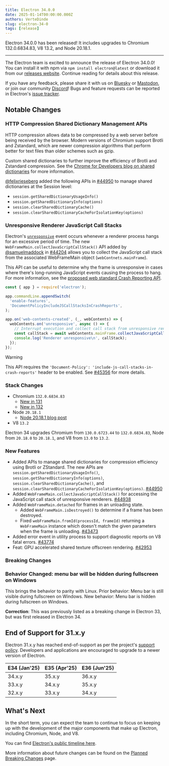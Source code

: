 ```yaml
---
title: Electron 34.0.0
date: 2025-01-14T00:00:00.000Z
authors: VerteDinde
slug: electron-34-0
tags: [release]
---
```


Electron 34.0.0 has been released! It includes upgrades to Chromium 132.0.6834.83, V8 13.2, and Node 20.18.1.

---

The Electron team is excited to announce the release of Electron 34.0.0! You can install it with npm via `npm install electron@latest` or download it from our [releases website](https://releases.electronjs.org/releases/stable). Continue reading for details about this release.

If you have any feedback, please share it with us on [Bluesky](https://bsky.app/profile/electronjs.org) or [Mastodon](https://social.lfx.dev/@electronjs), or join our community [Discord](https://discord.com/invite/electronjs)! Bugs and feature requests can be reported in Electron's [issue tracker](https://github.com/electron/electron/issues).

## Notable Changes

### HTTP Compression Shared Dictionary Management APIs

HTTP compression allows data to be compressed by a web server before being received by the browser. Modern versions of Chromium support Brotli and Zstandard, which are newer compression algorithms that perform better for text files than older schemes such as gzip.

Custom shared dictionaries to further improve the efficiency of Brotli and Zstandard compression. See the [Chrome for Developers blog on shared dictionaries](https://developer.chrome.com/blog/shared-dictionary-compression) for more information.

[@felixrieseberg](https://github.com/felixrieseberg) added the following APIs in [#44950](https://github.com/electron/electron/pull/44950) to manage shared dictionaries at the Session level:

- `session.getSharedDictionaryUsageInfo()`
- `session.getSharedDictionaryInfo(options)`
- `session.clearSharedDictionaryCache()`
- `session.clearSharedDictionaryCacheForIsolationKey(options)`

### Unresponsive Renderer JavaScript Call Stacks

Electron's [`unresponsive`](https://www.electronjs.org/docs/latest/api/web-contents#event-unresponsive) event occurs whenever a renderer process hangs for an excessive period of time. The new `WebFrameMain.collectJavaScriptCallStack()` API added by [@samuelmaddock](https://github.com/samuelmaddock) in [#44204](https://github.com/electron/electron/pull/44204) allows you to collect the JavaScript call stack from the associated WebFrameMain object (`webContnets.mainFrame`).

This API can be useful to determine why the frame is unresponsive in cases where there's long-running JavaScript events causing the process to hang. For more information, see the [proposed web standard Crash Reporting API](https://wicg.github.io/crash-reporting/).

```js title='Main Process'
const { app } = require('electron');

app.commandLine.appendSwitch(
  'enable-features',
  'DocumentPolicyIncludeJSCallStacksInCrashReports',
);

app.on('web-contents-created', (_, webContents) => {
  webContents.on('unresponsive', async () => {
    // Interrupt execution and collect call stack from unresponsive renderer
    const callStack = await webContents.mainFrame.collectJavaScriptCallStack();
    console.log('Renderer unresponsive\n', callStack);
  });
});
```

> [!WARNING]
> This API requires the `'Document-Policy': 'include-js-call-stacks-in-crash-reports'` header to be enabled. See [#45356](https://github.com/electron/electron/issues/45356) for more details.

### Stack Changes

- Chromium `132.0.6834.83`
  - [New in 131](https://developer.chrome.com/blog/new-in-chrome-131/)
  - [New in 132](https://developer.chrome.com/blog/new-in-chrome-132/)
- Node `20.18.1`
  - [Node 20.18.1 blog post](https://nodejs.org/en/blog/release/v20.18.1/)
- V8 `13.2`

Electron 34 upgrades Chromium from `130.0.6723.44` to `132.0.6834.83`, Node from `20.18.0` to `20.18.1`, and V8 from `13.0` to `13.2`.

### New Features

- Added APIs to manage shared dictionaries for compression efficiency using Brotli or ZStandard. The new APIs are `session.getSharedDictionaryUsageInfo()`, `session.getSharedDictionaryInfo(options)`, `session.clearSharedDictionaryCache()`, and `session.clearSharedDictionaryCacheForIsolationKey(options)`. [#44950](https://github.com/electron/electron/pull/44950)
- Added `WebFrameMain.collectJavaScriptCallStack()` for accessing the JavaScript call stack of unresponsive renderers. [#44938](https://github.com/electron/electron/pull/44938)
- Added `WebFrameMain.detached` for frames in an unloading state.
  - Added `WebFrameMain.isDestroyed()` to determine if a frame has been destroyed.
  - Fixed `webFrameMain.fromId(processId, frameId)` returning a `WebFrameMain` instance which doesn't match the given parameters when the frame is unloading. [#43473](https://github.com/electron/electron/pull/43473)
- Added error event in utility process to support diagnostic reports on V8 fatal errors. [#43774](https://github.com/electron/electron/pull/43774)
- Feat: GPU accelerated shared texture offscreen rendering. [#42953](https://github.com/electron/electron/pull/42953)

### Breaking Changes

### Behavior Changed: menu bar will be hidden during fullscreen on Windows

This brings the behavior to parity with Linux. Prior behavior: Menu bar is still visible during fullscreen on Windows. New behavior: Menu bar is hidden during fullscreen on Windows.

**Correction**: This was previously listed as a breaking change in Electron 33, but was first released in Electron 34.

## End of Support for 31.x.y

Electron 31.x.y has reached end-of-support as per the project's [support policy](https://www.electronjs.org/docs/latest/tutorial/electron-timelines#version-support-policy). Developers and applications are encouraged to upgrade to a newer version of Electron.

| E34 (Jan'25) | E35 (Apr'25) | E36 (Jun'25) |
| ------------ | ------------ | ------------ |
| 34.x.y       | 35.x.y       | 36.x.y       |
| 33.x.y       | 34.x.y       | 35.x.y       |
| 32.x.y       | 33.x.y       | 34.x.y       |

## What's Next

In the short term, you can expect the team to continue to focus on keeping up with the development of the major components that make up Electron, including Chromium, Node, and V8.

You can find [Electron's public timeline here](https://www.electronjs.org/docs/latest/tutorial/electron-timelines).

More information about future changes can be found on the [Planned Breaking Changes](https://github.com/electron/electron/blob/main/docs/breaking-changes.md) page.
